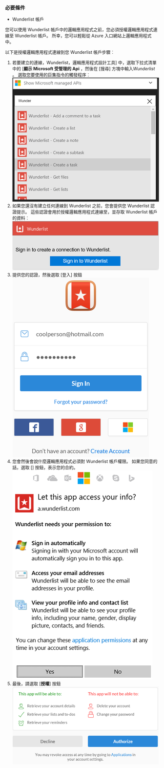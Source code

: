 ### <a name="prerequisites"></a>必要條件
- Wunderlist 帳戶  

您可以使用 Wunderlist 帳戶中的邏輯應用程式之前，您必須授權邏輯應用程式連線至 Wunderlist 帳戶。 所幸，您可以輕鬆從 Azure 入口網站上邏輯應用程式中。 

以下是授權邏輯應用程式連線到您 Wunderlist 帳戶步驟︰


1. 若要建立的連線，Wunderlist，邏輯應用程式設計工具] 中，選取下拉式清單中的 [**顯示 Microsoft 受管理的 Api** ，然後在 [搜尋] 方塊中輸入*Wunderlist* 。 選取您要使用的巨集指令的觸發程序︰  
  ![](./media/connectors-create-api-wunderlist/wunderlist-0.png)
2. 如果您還沒有建立任何連線到 Wunderlist 之前，您會提供您 Wunderlist 認證提示。 這些認證會用於授權邏輯應用程式連線至，並存取 Wunderlist 帳戶的資料︰   
  ![](./media/connectors-create-api-wunderlist/wunderlist-1.png)  
2. 提供您的認證，然後選取 [登入] 按鈕  
  ![](./media/connectors-create-api-wunderlist/wunderlist-2.png)  
3. 您會然後會說什麼邏輯應用程式必須對 Wunderlist 帳戶權限。 如果您同意的話，選取 [] 按鈕，表示您的合約。 
  ![](./media/connectors-create-api-wunderlist/wunderlist-4.png)  
4. 最後，請選取 [**授權**] 按鈕  
  ![](./media/connectors-create-api-wunderlist/wunderlist-5.png)  





